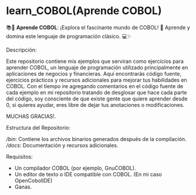 # learn_COBOL(Aprende COBOL)

📚📂 **Aprende COBOL**: ¡Explora el fascinante mundo de COBOL! 🌟 Aprende y domina este lenguaje de programación clásico. 💻✨

Descripción:

Este repositorio contiene mis ejemplos que serviran como ejercicios para aprender COBOL, un lenguaje de programación utilizado principalmente en aplicaciones de negocios y financieras. 
Aquí encontrarás código fuente, ejercicios prácticos y recursos adicionales para mejorar tus habilidades en COBOL.
Con el tiempo ire agregando comentarios en el código fuente de cada ejemplo en mi repositorio tratando de desglosar que hace cada parte del código, soy consciente de que existe gente que quiere aprender desde 0,
si quieres ayudar, eres libre de dejar tus anotaciones o modificaciones. 

MUCHAS GRACIAS!.

Estructura del Repositorio:

*/bin*: Contiene los archivos binarios generados después de la compilación.
*/docs*: Documentación y recursos adicionales.

Requisitos:

- Un compilador COBOL (por ejemplo, GnuCOBOL).
- Un editor de texto o IDE compatible con COBOL.
(En mi caso OpenCobolIDE)
- Ganas.
